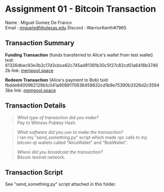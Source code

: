 # Assignment 01 - Bitcoin Transaction

Name    : Miguel Gomez De Franco  
Email   : miguelgdf@utexas.edu
Discord : WarriorKenth#7965

## Transaction Summary

**Funding Transaction**  (funds transferred to Alice's wallet from test wallet)
txid: 61326dbec93e3b2c17d3cbce62c745ad91391b30c5f27c82cd51a6416b37462b
link: [mempool.space](https://mempool.space/testnet/tx/61326dbec93e3b2c17d3cbce62c745ad91391b30c5f27c82cd51a6416b37462b) 

**Redeem Transaction**  (Alice's payment to Bob)
txid:   fbdde8400962129b1c041a9089170636458832cd1b9e75390b3326d2c35943be
link: [mempool.space](https://mempool.space/testnet/tx/fbdde8400962129b1c041a9089170636458832cd1b9e75390b3326d2c35943be) 

## Transaction Details

> *What type of transaction did you make?*  
Pay to Witness Pubkey Hash.

> *What software did you use to make the transaction?*  
I ran my "send_something.py" script which made rpc calls to my bitcoin-qt wallets called "AliceWallet" and "BobWallet".

> *Where did you broadcast the transaction?*  
Bitcoin testnet network.

## Transaction Script
See "send_something.py" script attached in this folder.